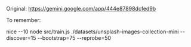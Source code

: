 Original: https://gemini.google.com/app/444e87898dcfed9b

To remember: 

nice --10 node src/train.js ./datasets/unsplash-images-collection-mini --discover=15 --bootstrap=75 --reprobe=50